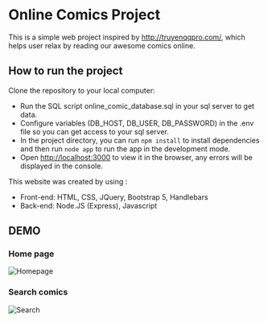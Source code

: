 # Online Comics Project
This is a simple web project inspired by http://truyenqqpro.com/,
which helps user relax by reading our awesome comics online.

## How to run the project
Clone the repository to your local computer:
- Run the SQL script online_comic_database.sql in your sql server to get data.
- Configure variables (DB_HOST, DB_USER, DB_PASSWORD) in the .env file so you can get access to your sql server. 
- In the project directory, you can run `npm install` to install dependencies and then run `node app` to run the app in the development mode.
- Open [http://localhost:3000](http://localhost:3000) to view it in the browser, any errors will be displayed in the console.

This website was created by using :
- Front-end: HTML, CSS, JQuery, Bootstrap 5, Handlebars
- Back-end: Node.JS (Express), Javascript


## DEMO
### Home page
![Homepage](https://user-images.githubusercontent.com/46386624/164059885-a071c366-635c-44af-a43a-66ac060f3d12.png)
### Search comics
![Search](https://user-images.githubusercontent.com/46386624/164064342-23afa122-34d9-4c12-aa49-4971c52266df.png)
